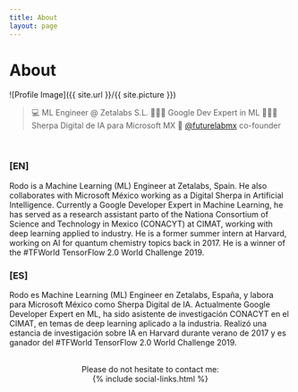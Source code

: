 ```yaml
---
title: About
layout: page
---
```


# About

![Profile Image]({{ site.url }}/{{ site.picture }})

> 💻 ML Engineer @ Zetalabs S.L.
> 👨🏻‍💻 Google Dev Expert in ML
> 👨🏻‍🏫 Sherpa Digital de IA para Microsoft MX
> 🚀 [@futurelabmx](https://futurelab.mx/) co-founder

<br>

### [EN]
Rodo is a Machine Learning (ML) Engineer at Zetalabs, Spain. He also collaborates with Microsoft México working as a Digital Sherpa in Artificial Intelligence. Currently a Google Developer Expert in Machine Learning, he has served as a research assistant parto of the Nationa Consortium of Science and Technology in Mexico (CONACYT) at CIMAT, working with deep learning applied to industry. He is a former summer intern at Harvard, working on AI for quantum chemistry topics back in 2017. He is a winner of the #TFWorld TensorFlow 2.0 World Challenge 2019.

### [ES]
Rodo es Machine Learning (ML) Engineer en Zetalabs, España, y labora para Microsoft México como Sherpa Digital de IA. Actualmente Google Developer Expert en ML, ha sido asistente de investigación CONACYT en el CIMAT, en temas de deep learning aplicado a la industria. Realizó una estancia de investigación sobre IA en Harvard durante verano de 2017 y es ganador del #TFWorld TensorFlow 2.0 World Challenge 2019.

<br>
<center>
Please do not hesitate to contact me: <br>
{% include social-links.html %}
</center>
